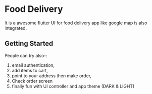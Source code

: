 # Food Delivery
It is a awesome flutter UI for food delivery app like google map is also integrated.

## Getting Started
People can try also-:

1.	email authentication,
2.	add items to cart,
3.	point to your address then make order,
4.	Check order screen
5.	finally fun with UI controller and app theme (DARK & LIGHT)
